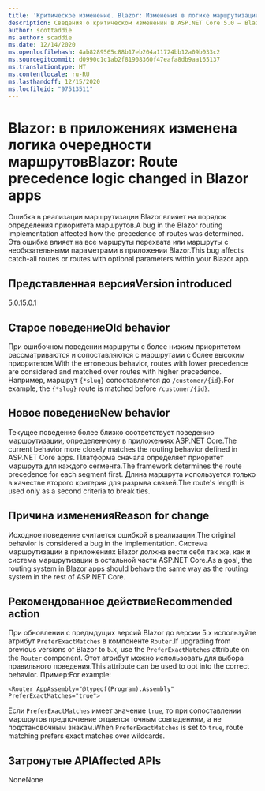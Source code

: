 ```yaml
---
title: 'Критическое изменение. Blazor: Изменения в логике маршрутизации в приложениях Blazor'
description: Сведения о критическом изменении в ASP.NET Core 5.0 — Blazor. Изменения в логике маршрутизации в приложениях Blazor
author: scottaddie
ms.author: scaddie
ms.date: 12/14/2020
ms.openlocfilehash: 4ab8289565c88b17eb204a11724bb12a09b033c2
ms.sourcegitcommit: d0990c1c1ab2f81908360f47eafa8db9aa165137
ms.translationtype: HT
ms.contentlocale: ru-RU
ms.lasthandoff: 12/15/2020
ms.locfileid: "97513511"
---
```

# <a name="blazor-route-precedence-logic-changed-in-blazor-apps"></a><span data-ttu-id="53228-103">Blazor: в приложениях изменена логика очередности маршрутов</span><span class="sxs-lookup"><span data-stu-id="53228-103">Blazor: Route precedence logic changed in Blazor apps</span></span>

<span data-ttu-id="53228-104">Ошибка в реализации маршрутизации Blazor влияет на порядок определения приоритета маршрутов.</span><span class="sxs-lookup"><span data-stu-id="53228-104">A bug in the Blazor routing implementation affected how the precedence of routes was determined.</span></span> <span data-ttu-id="53228-105">Эта ошибка влияет на все маршруты перехвата или маршруты с необязательными параметрами в приложении Blazor.</span><span class="sxs-lookup"><span data-stu-id="53228-105">This bug affects catch-all routes or routes with optional parameters within your Blazor app.</span></span>

## <a name="version-introduced"></a><span data-ttu-id="53228-106">Представленная версия</span><span class="sxs-lookup"><span data-stu-id="53228-106">Version introduced</span></span>

<span data-ttu-id="53228-107">5.0.1</span><span class="sxs-lookup"><span data-stu-id="53228-107">5.0.1</span></span>

## <a name="old-behavior"></a><span data-ttu-id="53228-108">Старое поведение</span><span class="sxs-lookup"><span data-stu-id="53228-108">Old behavior</span></span>

<span data-ttu-id="53228-109">При ошибочном поведении маршруты с более низким приоритетом рассматриваются и сопоставляются с маршрутами с более высоким приоритетом.</span><span class="sxs-lookup"><span data-stu-id="53228-109">With the erroneous behavior, routes with lower precedence are considered and matched over routes with higher precedence.</span></span> <span data-ttu-id="53228-110">Например, маршрут `{*slug}` сопоставляется до `/customer/{id}`.</span><span class="sxs-lookup"><span data-stu-id="53228-110">For example, the `{*slug}` route is matched before `/customer/{id}`.</span></span>

## <a name="new-behavior"></a><span data-ttu-id="53228-111">Новое поведение</span><span class="sxs-lookup"><span data-stu-id="53228-111">New behavior</span></span>

<span data-ttu-id="53228-112">Текущее поведение более близко соответствует поведению маршрутизации, определенному в приложениях ASP.NET Core.</span><span class="sxs-lookup"><span data-stu-id="53228-112">The current behavior more closely matches the routing behavior defined in ASP.NET Core apps.</span></span> <span data-ttu-id="53228-113">Платформа сначала определяет приоритет маршрута для каждого сегмента.</span><span class="sxs-lookup"><span data-stu-id="53228-113">The framework determines the route precedence for each segment first.</span></span> <span data-ttu-id="53228-114">Длина маршрута используется только в качестве второго критерия для разрыва связей.</span><span class="sxs-lookup"><span data-stu-id="53228-114">The route's length is used only as a second criteria to break ties.</span></span>

## <a name="reason-for-change"></a><span data-ttu-id="53228-115">Причина изменения</span><span class="sxs-lookup"><span data-stu-id="53228-115">Reason for change</span></span>

<span data-ttu-id="53228-116">Исходное поведение считается ошибкой в реализации.</span><span class="sxs-lookup"><span data-stu-id="53228-116">The original behavior is considered a bug in the implementation.</span></span> <span data-ttu-id="53228-117">Система маршрутизации в приложениях Blazor должна вести себя так же, как и система маршрутизации в остальной части ASP.NET Core.</span><span class="sxs-lookup"><span data-stu-id="53228-117">As a goal, the routing system in Blazor apps should behave the same way as the routing system in the rest of ASP.NET Core.</span></span>

## <a name="recommended-action"></a><span data-ttu-id="53228-118">Рекомендованное действие</span><span class="sxs-lookup"><span data-stu-id="53228-118">Recommended action</span></span>

<span data-ttu-id="53228-119">При обновлении с предыдущих версий Blazor до версии 5.x используйте атрибут `PreferExactMatches` в компоненте `Router`.</span><span class="sxs-lookup"><span data-stu-id="53228-119">If upgrading from previous versions of Blazor to 5.x, use the `PreferExactMatches` attribute on the `Router` component.</span></span> <span data-ttu-id="53228-120">Этот атрибут можно использовать для выбора правильного поведения.</span><span class="sxs-lookup"><span data-stu-id="53228-120">This attribute can be used to opt into the correct behavior.</span></span> <span data-ttu-id="53228-121">Пример:</span><span class="sxs-lookup"><span data-stu-id="53228-121">For example:</span></span>

```razor
<Router AppAssembly="@typeof(Program).Assembly" PreferExactMatches="true">
```

<span data-ttu-id="53228-122">Если `PreferExactMatches` имеет значение `true`, то при сопоставлении маршрутов предпочтение отдается точным совпадениям, а не подстановочным знакам.</span><span class="sxs-lookup"><span data-stu-id="53228-122">When `PreferExactMatches` is set to `true`, route matching prefers exact matches over wildcards.</span></span>

## <a name="affected-apis"></a><span data-ttu-id="53228-123">Затронутые API</span><span class="sxs-lookup"><span data-stu-id="53228-123">Affected APIs</span></span>

<span data-ttu-id="53228-124">None</span><span class="sxs-lookup"><span data-stu-id="53228-124">None</span></span>

<!--

## Category

ASP.NET Core

## Affected APIs

Not detectable via API analysis

-->
